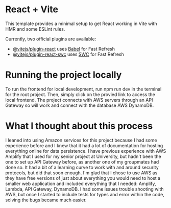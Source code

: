 # React + Vite

This template provides a minimal setup to get React working in Vite with HMR and some ESLint rules.

Currently, two official plugins are available:

- [@vitejs/plugin-react](https://github.com/vitejs/vite-plugin-react/blob/main/packages/plugin-react/README.md) uses [Babel](https://babeljs.io/) for Fast Refresh
- [@vitejs/plugin-react-swc](https://github.com/vitejs/vite-plugin-react-swc) uses [SWC](https://swc.rs/) for Fast Refresh

# Running the project locally
To run the frontend for local development, run 
    npm run dev
in the terminal for the root project. Then, simply click on the provied link to access the local frontend.
The project connects with AWS servers through an API Gateway so will work and connect with the database AWS DynamoDB.

# What I thought about this process
I leaned into using Amazon services for this project because I had some experience before and I knew that it had a lot of documentation for hosting everything online for data persistence. I have previous experience with AWS Amplify that I used for my senior project at University, but hadn't been the one to set up API Gateway before, as another one of my groupmates had done so. It had a bit of a learning curve to work with and around security protocols, but did that soon enough. I'm glad that I chose to use AWS as they have free versions of just about everything you would need to host a smaller web application and included everything that I needed: Amplify, Lambda, API Gateway, DynamoDB. I had some issues trouble shooting with AWS, but once I started to include tests for types and error within the code, solving the bugs became much easier.